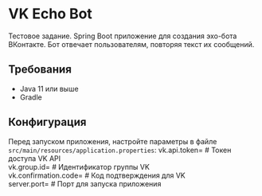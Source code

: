 # VK Echo Bot

Тестовое задание. Spring Boot приложение для создания эхо-бота ВКонтакте. Бот отвечает пользователям, повторяя текст их сообщений. 

## Требования

- Java 11 или выше
- Gradle

## Конфигурация

Перед запуском приложения, настройте параметры в файле `src/main/resources/application.properties`: 
vk.api.token= # Токен доступа VK API  
vk.group.id= # Идентификатор группы VK  
vk.confirmation.code= # Код подтверждения для VK  
server.port= # Порт для запуска приложения  
